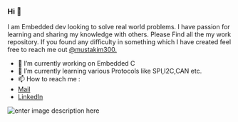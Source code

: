 ### Hi 👋

I am Embedded dev looking to solve real world problems. I have passion for learning and sharing my knowledge with others.
Please Find all the my work repository. If you found any difficulty in something which I have created feel free to reach me out [@mustakim300.](https://github.com/mustakim300/)

- 🔭 I’m currently working on Embedded C
- 🌱 I’m currently learning various Protocols like SPI,I2C,CAN etc.
- 📫 How to reach me : 
- [Mail](mailto:mustakim3000@gmail.com)
-  [ LinkedIn](https://www.linkedin.com/in/mustakim300/) 








![enter image description here](https://github-readme-stats.vercel.app/api/top-langs/?username=mustakim300&layout=compact)
